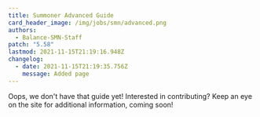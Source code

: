 ```yaml
---
title: Summoner Advanced Guide
card_header_image: /img/jobs/smn/advanced.png
authors:
  - Balance-SMN-Staff
patch: "5.58"
lastmod: 2021-11-15T21:19:16.948Z
changelog:
  - date: 2021-11-15T21:19:35.756Z
    message: Added page
---
```

Oops, we don't have that guide yet! Interested in contributing? Keep an eye on the site for additional information, coming soon!